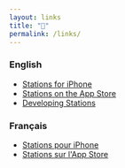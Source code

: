 ```yaml
---
layout: links
title: "🔗"
permalink: /links/
---
```


### English

- [Stations for iPhone][stations]
- [Stations on the App Store][appstore]
- [Developing Stations][developing]

### Français

- [Stations pour iPhone][stations-fr]
- [Stations sur l'App Store][appstore]

[stations]: https://stationsmontreal.app
[stations-fr]: https://stationsmontreal.app/fr/
[appstore]: https://apps.apple.com/us/app/stations/id1542405750
[developing]: https://laurentboileau.ca/2021/03/22/developing-stations.html